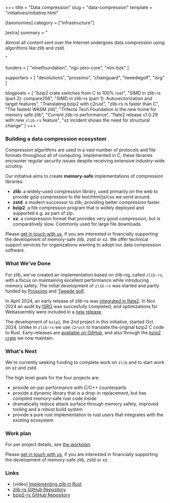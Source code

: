 +++
title = "Data compression"
slug = "data-compression"
template = "initiatives/initiative.html"

[taxonomies]
category = ["infrastructure"]

[extra]
summary = "<p>Almost all content sent over the Internet undergoes data compression using algorithms like zlib and zstd.</p>"

funders = [
    "nlnetfoundation", 
    "ngi-zero-core",
    "min-bzk"
]

supporters = [
    "devolutions", 
    "prossimo", 
    "chainguard", 
    "tweedegolf", 
    "isrg"
]

blogposts = [
    "bzip2 crate switches from C to 100% rust",
    "SIMD in zlib-rs (part 2): compare256",
    "SIMD in zlib-rs (part 1): Autovectorization and target features",
    "Translating bzip2 with c2rust",
    "zlib-rs is faster than C",
    "The fastest WASM zlib",
    "Trifecta Tech Foundation is the new home for memory safe zlib",
    "Current zlib-rs performance",
    "flate2 release v1.0.29 with new `zlib-rs` feature",
    "xz incident shows the need for structural change"
]
+++

### Building a data compression ecosystem

Compression algorithms are used in a vast number of protocols and file formats throughout all of computing. Implemented in C, these libraries encounter regular security issues despite receiving extensive industry-wide scrutiny.

Our initiative aims to create **memory-safe** implementations of compression libraries:

- **zlib**: a widely-used compression library, used primarily on the web to provide gzip compression to the text/html/js/css we send around.
- **zstd**: a modern successor to zlib, providing better compression faster. 
- **bzip2**: a file compression program that is widely deployed and supported e.g. as part of zip.
- **xz**: a compression format that provides very good compression, but is comparatively slow. Commonly used for large file downloads.

Please [get in touch with us](/support), if you are interested in financially supporting the development of memory-safe zlib, zstd or xz. We offer technical support services for organizations wanting to adopt our data compression software.

### What We've Done

For zlib, we've created an implementation based on zlib-ng, called `zlib-rs`, with a focus on maintaining excellent performance while introducing memory safety. The initial development of `zlib-rs` was started and partly funded by [Prossimo](https://www.memorysafety.org/initiative/zlib/) and [Tweede golf](https://tweedegolf.nl/en).

In April 2024, an early release of zlib-rs was [integrated in flate2](https://github.com/rust-lang/flate2-rs/releases/tag/1.0.29). In Nov 2024 an audit by [ISRG](https://www.abetterinternet.org/) was succesfully completed, and optimizations for Webassembly were included in a [new release](https://github.com/trifectatechfoundation/zlib-rs/releases).

The development of `bzip2`, the 2nd project in this initiative, started Oct 2024. Unlike in `zlib-rs` we use `c2rust` to translate the original bzip2 C code to Rust. Early releases are [available on GitHub](https://github.com/trifectatechfoundation/libbzip2-rs?tab=readme-ov-file#how-to-use-libbzip2-rs-in-your-project), and also through the [bzip2 crate](https://crates.io/crates/bzip2) we now maintain.

### What's Next

We're currently seeking funding to complete work on `zlib` and to start work on xz and zstd. 

The high level goals for the four projects are:

- provide on-par performance with C/C++ counterparts
- provide a dynamic library that is a drop-in replacement, but has compiled memory-safe rust code inside
- dramatically reduce attack surface through memory safety, improved tooling and a robust build system
- provide a pure rust implementation to rust users that integrates with the existing ecosystem

### Work plan

For per project details, see [the workplan](/initiatives/workplans/data-compression).

Please [get in touch with us](/support), if you are interested in financially supporting the development of memory-safe zlib, zstd or xz.

### Links

- [video] [Implementing zlib in Rust](https://www.youtube.com/watch?v=mvzHQdCLkOY&list=PL8Q1w7Ff68DBZZbJt3ie5MUoJV5v2HeA7&index=11)
- [zlib-rs GitHub Repository](https://github.com/trifectatechfoundation/zlib-rs/)
- [bzip2-rs GitHub Repository](https://github.com/trifectatechfoundation/bzip2-rs)

